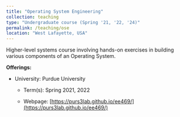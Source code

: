 ```yaml
---
title: "Operating System Engineering"
collection: teaching
type: "Undergraduate course (Spring '21, '22, '24)"
permalink: /teaching/ose
location: "West Lafayette, USA"
---
```


Higher-level systems course involving hands-on exercises in building various
components of an Operating System.

**Offerings:**

* University: Purdue University

  * Term(s): Spring 2021, 2022

  * Webpage: [https://purs3lab.github.io/ee469/](https://purs3lab.github.io/ee469/)

